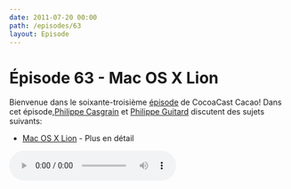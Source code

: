 ```yaml
---
date: 2011-07-20 00:00
path: /episodes/63
layout: Episode
---
```

# Épisode 63 - Mac OS X Lion
<p>Bienvenue dans le soixante-troisième <a href="https://cacaocast.com/media/cacaocast_63.mp3" title="CocoaCast Cacao Episode 63">épisode</a> de CocoaCast Cacao! Dans cet épisode,<a href="http://www.twitter.com/philippec" title="Philippe Casgrain sur Twitter">Philippe Casgrain</a> et <a href="http://www.twitter.com/philippeguitard" title="Philippe Guitard sur Twitter">Philippe Guitard</a> discutent des sujets suivants:</p>
<ul><li><a href="http://www.apple.com/fr/macosx/whats-new/features.html" title="Mac OS X Lion">Mac OS X Lion</a> - Plus en détail</li>
</ul>
<p><audio controls><source src="https://cacaocast.com/media/cacaocast_63.mp3" type="audio/mpeg"><source src="https://cacaocast.com/media/cacaocast_63.mp3" type="audio/mp4">Votre navigateur ne supporte pas l'élément audio / Your browser does not support the audio element.</audio></p>
